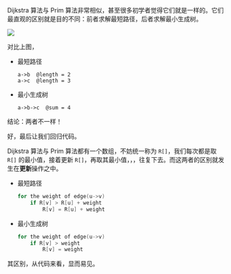 Dijkstra 算法与 Prim 算法非常相似，甚至很多初学者觉得它们就是一样的。它们最直观的区别就是目的不同：前者求解最短路径，后者求解最小生成树。

![](https://resource.ethsonliu.com/image/20191123_01.png)


对比上图，

* 最短路径

  ```plaintext
  a->b  @length = 2
  a->c  @length = 3
  ```

* 最小生成树

  ```plaintext
  a->b->c  @sum = 4
  ```

结论：两者不一样！

好，最后让我们回归代码。

Dijkstra 算法与 Prim 算法都有一个数组，不妨统一称为 `R[]`，我们每次都是取 `R[]` 的最小值，接着更新 `R[]`，再取其最小值，，，往复下去。而这两者的区别就发生在**更新**操作之中。

* 最短路径

  ```c++
  for the weight of edge(u->v)
      if R[v] > R[u] + weight
          R[v] = R[u] + weight
  ```

* 最小生成树

  ```c++
  for the weight of edge(u->v)
      if R[v] > weight
          R[v] = weight
  ```

其区别，从代码来看，显而易见。